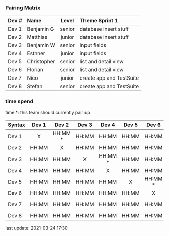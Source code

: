 ### Pairing Matrix
| Dev # |  Name       | Level  | Theme Sprint 1
| :---  |    :----    | :---:  | :----  
| Dev 1 | Benjamin G  | senior | database insert stuff
| Dev 2 | Matthias    | junior | database insert stuff
| Dev 3 | Benjamin W  | senior | input fields
| Dev 4 | Esthner     | junior | input fields
| Dev 5 | Christopher | senior | list and detail view
| Dev 6 | Florian     | senior | list and detail view
| Dev 7 | Nico        | junior | create app and TestSuite
| Dev 8 | Stefan      | senior | create app and TestSuite

### time spend
time *: this team should currently pair up

| Syntax      | Dev 1       | Dev 2       | Dev 3       | Dev 4       | Dev 5       | Dev 6       | Dev 7       | Dev 8       |
| :---        |    :----:   |    :----:   |    :----:   |    :----:   |    :----:   |    :----:   |    :----:   |    :----:   |
| Dev 1       | X           | HH:MM *     | HH:MM       | HH:MM       | HH:MM       | HH:MM       | HH:MM       | HH:MM       |
| Dev 2       | HH:MM       | X           | HH:MM       | HH:MM       | HH:MM       | HH:MM       | HH:MM       | HH:MM       |
| Dev 3       | HH:MM       | HH:MM       | X           | HH:MM *     | HH:MM       | HH:MM       | HH:MM       | HH:MM       |
| Dev 4       | HH:MM       | HH:MM       | HH:MM       | X           | HH:MM       | HH:MM       | HH:MM       | HH:MM       |
| Dev 5       | HH:MM       | HH:MM       | HH:MM       | HH:MM       | X           | HH:MM *     | HH:MM       | HH:MM       |
| Dev 6       | HH:MM       | HH:MM       | HH:MM       | HH:MM       | HH:MM       | X           | HH:MM       | HH:MM       |
| Dev 7       | HH:MM       | HH:MM       | HH:MM       | HH:MM       | HH:MM       | HH:MM       | X           | HH:MM *     |
| Dev 8       | HH:MM       | HH:MM       | HH:MM       | HH:MM       | HH:MM       | HH:MM       | HH:MM       | X           |

last update: 2021-03-24 17:30 
